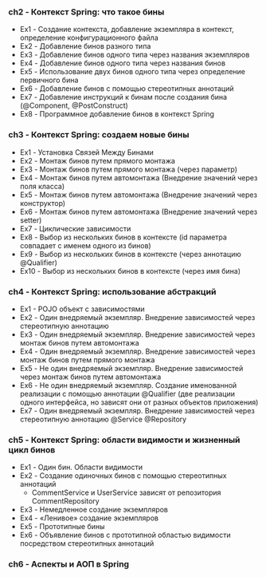 ### ch2 - Контекст Spring: что такое бины

* Ex1 - Создание контекста, добавление экземпляра в контекст, определение конфигурационного файла
* Ex2 - Добавление бинов разного типа
* Ex3 - Добавление бинов одного типа через названия экземпляров
* Ex4 - Добавление бинов одного типа через названия бинов
* Ex5 - Использование двух бинов одного типа через определение первичного бина
* Ex6 - Добавление бинов с помощью стереотипных аннотаций
* Ex7 - Добавление инструкций к бинам после создания бина (@Component, @PostConstruct)
* Ex8 - Программное добавление бинов в контекст Spring

### ch3 - Контекст Spring: создаем новые бины

* Ex1 - Установка Связей Между Бинами
* Ex2 - Монтаж бинов путем прямого монтажа
* Ex3 - Монтаж бинов путем прямого монтажа (через параметр)
* Ex4 - Монтаж бинов путем автомонтажа (Внедрение значений через поля класса)
* Ex5 - Монтаж бинов путем автомонтажа (Внедрение значений через конструктор)
* Ex6 - Монтаж бинов путем автомонтажа (Внедрение значений через setter)
* Ex7 - Циклические зависимости
* Ex8 - Выбор из нескольких бинов в контексте (id параметра совпадает с именем одного из бинов)
* Ex9 - Выбор из нескольких бинов в контексте (через аннотацию @Qualifier)
* Ex10 - Выбор из нескольких бинов в контексте (через имя бина)

### ch4 - Контекст Spring: использование абстракций

* Ex1 - POJO объект с зависимостями
* Ex2 - Один внедряемый экземпляр. Внедрение зависимостей через стереотипную аннотацию
* Ex3 - Один внедряемый экземпляр. Внедрение зависимостей через монтаж бинов путем автомонтажа
* Ex4 - Один внедряемый экземпляр. Внедрение зависимостей через монтаж бинов путем прямого монтажа
* Ex5 - Не один внедряемый экземпляр. Внедрение зависимостей через монтаж бинов путем автомонтажа
* Ex6 - Не один внедряемый экземпляр. Создание именованной реализации с помощью аннотации @Qualifier
(две реализации одного интерфейса, но зависят они от разных объектов приложения)
* Ex7 - Один внедряемый экземпляр. Внедрение зависимостей через стереотипную аннотацию @Service @Repository

### ch5 - Контекст Spring: области видимости и жизненный цикл бинов

* Ex1 - Один бин. Области видимости
* Ex2 - Создание одиночных бинов с помощью стереотипных аннотаций
  * CommentService и UserService зависят от репозитория CommentRepository
* Ex3 - Немедленное создание экземпляров
* Ex4 - «Ленивое» создание экземпляров
* Ex5 - Прототипные бины
* Ex6 - Объявление бинов с прототипной областью видимости посредством стереотипных аннотаций

### ch6 - Аспекты и АОП в Spring


